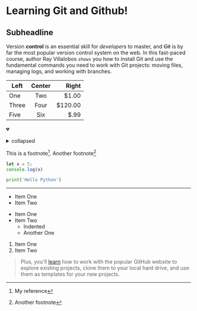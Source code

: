 Learning Git and Github!
========

Subheadline
--------

Version **control** is an essential skill for _developers_ to master, and ~~Git~~ is by far the most popular version control system on the web. In this fast-paced course, author Ray Villalobos `shows` you how to install Git and use the fundamental commands you need to work with Git projects: moving files, managing logs, and working with branches.

| Left  | Center | Right   |
| ----- | :---:  | ----:   |
| One   | Two    | $1.00   |
| Three | Four   | $120.00 |
| Five  | Six    | $.99    |

💔

<details>
<summary>collapsed</summary>

# Header

This is the copy for the collapsed text.
</details>

This is a footnote[^1]. Another footnote[^2] 

[^1]: My reference
[^2]: Another footnote

```js
let x = 5;
console.log(x)
```
```python
print('Hello Python')
```

***

- Item One
- Item Two

* Item One
* Item Two
  - Indented
  - Another One

1. Item One
1. Item Two

> Plus, you'll [learn](https://linkedin.com) how to work with the popular GitHub website to explore existing projects, clone them to your local hard drive, and use them as templates for your new projects.

